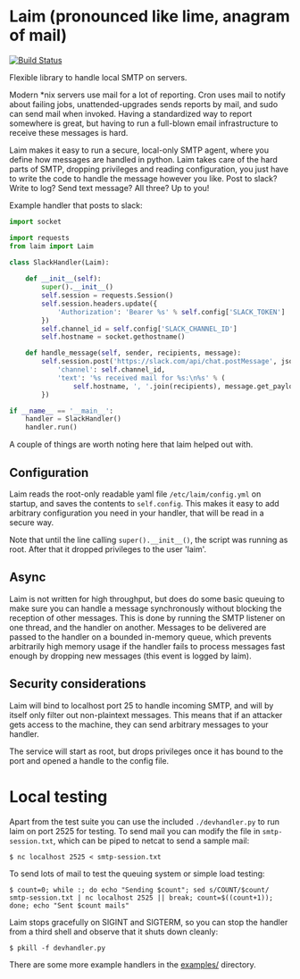 # Laim (pronounced like lime, anagram of mail)

[![Build Status](https://travis-ci.org/thusoy/laim.svg?branch=master)](https://travis-ci.org/thusoy/laim)

Flexible library to handle local SMTP on servers.

Modern &ast;nix servers use mail for a lot of reporting. Cron uses mail to notify about failing jobs, unattended-upgrades sends reports by mail, and sudo can send mail when invoked. Having a standardized way to report somewhere is great, but having to run a full-blown email infrastructure to receive these messages is hard.

Laim makes it easy to run a secure, local-only SMTP agent, where you define how messages are handled in python. Laim takes care of the hard parts of SMTP, dropping privileges and reading configuration, you just have to write the code to handle the message however you like. Post to slack? Write to log? Send text message? All three? Up to you!

Example handler that posts to slack:

```py
import socket

import requests
from laim import Laim

class SlackHandler(Laim):
    
    def __init__(self):
        super().__init__()
        self.session = requests.Session()
        self.session.headers.update({
            'Authorization': 'Bearer %s' % self.config['SLACK_TOKEN']
        })
        self.channel_id = self.config['SLACK_CHANNEL_ID']
        self.hostname = socket.gethostname()

    def handle_message(self, sender, recipients, message):
        self.session.post('https://slack.com/api/chat.postMessage', json={
            'channel': self.channel_id,
            'text': '%s received mail for %s:\n%s' % (
                self.hostname, ', '.join(recipients), message.get_payload()),
        })

if __name__ == '__main__':
    handler = SlackHandler()
    handler.run()
```

A couple of things are worth noting here that laim helped out with.


## Configuration

Laim reads the root-only readable yaml file `/etc/laim/config.yml` on startup, and saves the contents to `self.config`. This makes it easy to add arbitrary configuration you need in your handler, that will be read in a secure way.

Note that until the line calling `super().__init__()`, the script was running as root. After that it dropped privileges to the user 'laim'.


## Async

Laim is not written for high throughput, but does do some basic queuing to make sure you can handle a message synchronously without blocking the reception of other messages. This is done by running the SMTP listener on one thread, and the handler on another. Messages to be delivered are passed to the handler on a bounded in-memory queue, which prevents arbitrarily high memory usage if the handler fails to process messages fast enough by dropping new messages (this event is logged by laim).


## Security considerations

Laim will bind to localhost port 25 to handle incoming SMTP, and will by itself only filter out non-plaintext messages. This means that if an attacker gets access to the machine, they can send arbitrary messages to your handler.

The service will start as root, but drops privileges once it has bound to the port and opened a handle to the config file.


# Local testing

Apart from the test suite you can use the included `./devhandler.py` to run laim on port 2525 for testing. To send mail you can modify the file in `smtp-session.txt`, which can be piped to netcat to send a sample mail:

    $ nc localhost 2525 < smtp-session.txt

To send lots of mail to test the queuing system or simple load testing:

    $ count=0; while :; do echo "Sending $count"; sed s/COUNT/$count/ smtp-session.txt | nc localhost 2525 || break; count=$((count+1)); done; echo "Sent $count mails"

Laim stops gracefully on SIGINT and SIGTERM, so you can stop the handler from a third shell and observe that it shuts down cleanly:

    $ pkill -f devhandler.py

There are some more example handlers in the [examples/](/examples/) directory.
